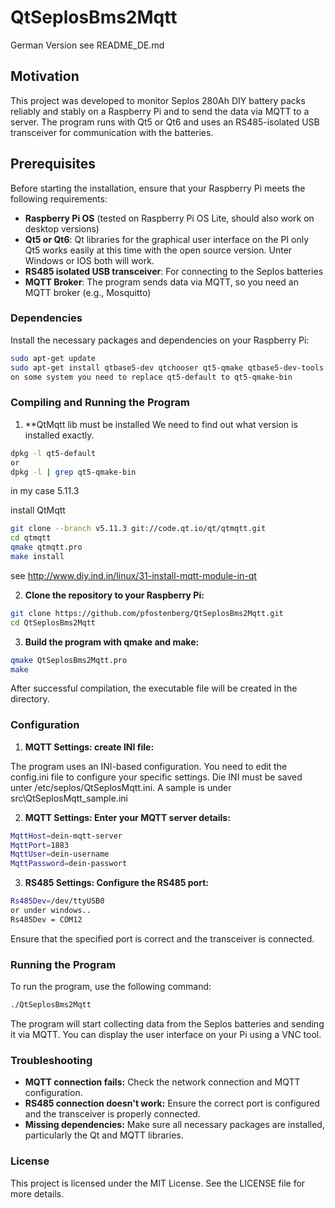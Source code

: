 # QtSeplosBms2Mqtt

German Version see README_DE.md 

## Motivation
This project was developed to monitor Seplos 280Ah DIY battery packs reliably and stably on a Raspberry Pi and to send the data via MQTT to a server. The program runs with Qt5 or Qt6 and uses an RS485-isolated USB transceiver for communication with the batteries.

## Prerequisites

Before starting the installation, ensure that your Raspberry Pi meets the following requirements:

- **Raspberry Pi OS** (tested on Raspberry Pi OS Lite, should also work on desktop versions)
- **Qt5 or Qt6**: Qt libraries for the graphical user interface
  on the PI only Qt5 works easily at this time with the open source version.
  Unter Windows or IOS both will work.
- **RS485 isolated USB transceiver**: For connecting to the Seplos batteries
- **MQTT Broker**: The program sends data via MQTT, so you need an MQTT broker (e.g., Mosquitto)

### Dependencies
Install the necessary packages and dependencies on your Raspberry Pi:

```bash
sudo apt-get update
sudo apt-get install qtbase5-dev qtchooser qt5-qmake qtbase5-dev-tools libqt5serialport5 libqt5serialport5-dev libmosquitto-dev mosquitto-clients qt5-default qtbase5-private-dev
on some system you need to replace qt5-default to qt5-qmake-bin
```

### Compiling and Running the Program

1. **QtMqtt lib must be installed
We need to find out what version is installed exactly.
```bash
dpkg -l qt5-default
or
dpkg -l | grep qt5-qmake-bin
```
in my case 5.11.3

install QtMqtt

```bash
git clone --branch v5.11.3 git://code.qt.io/qt/qtmqtt.git
cd qtmqtt
qmake qtmqtt.pro
make install
```

see http://www.diy.ind.in/linux/31-install-mqtt-module-in-qt


2. **Clone the repository to your Raspberry Pi:**

```bash
git clone https://github.com/pfostenberg/QtSeplosBms2Mqtt.git
cd QtSeplosBms2Mqtt
```

3. **Build the program with qmake and make:**

```bash
qmake QtSeplosBms2Mqtt.pro
make
```

After successful compilation, the executable file will be created in the directory.

### Configuration

1. **MQTT Settings: create INI file:**

The program uses an INI-based configuration.
You need to edit the config.ini file to configure your specific settings.
Die INI must be saved unter /etc/seplos/QtSeplosMqtt.ini.
A sample is under src\QtSeplosMqtt_sample.ini

2. **MQTT Settings: Enter your MQTT server details:**

```bash
MqttHost=dein-mqtt-server
MqttPort=1883
MqttUser=dein-username
MqttPassword=dein-passwort
```

3. **RS485 Settings: Configure the RS485 port:**

```bash
Rs485Dev=/dev/ttyUSB0
or under windows..
Rs485Dev = COM12
```

Ensure that the specified port is correct and the transceiver is connected.

### Running the Program

To run the program, use the following command:

```bash
./QtSeplosBms2Mqtt
```

The program will start collecting data from the Seplos batteries and sending it via MQTT. You can display the user interface on your Pi using a VNC tool.

### Troubleshooting

* **MQTT connection fails:** Check the network connection and MQTT configuration.
* **RS485 connection doesn't work:** Ensure the correct port is configured and the transceiver is properly connected.
* **Missing dependencies:** Make sure all necessary packages are installed, particularly the Qt and MQTT libraries.

### License

This project is licensed under the MIT License. See the LICENSE file for more details.
